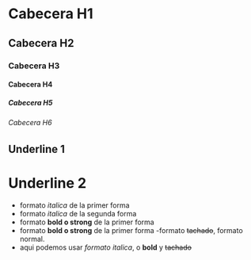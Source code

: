 # Cabecera H1
## Cabecera H2
### Cabecera H3
#### Cabecera H4
##### Cabecera H5
###### Cabecera H6


Underline 1
 ----------

 Underline 2
 ===========

 - formato *italica* de la primer forma
 - formato _italica_ de la segunda forma
 - formato **bold o strong** de la primer forma
 - formato __bold o strong__ de la primer forma
 -formato ~~tachado~~, formato normal.
 - aqui podemos usar *formato italica*, o **bold** y ~~tachado~~
